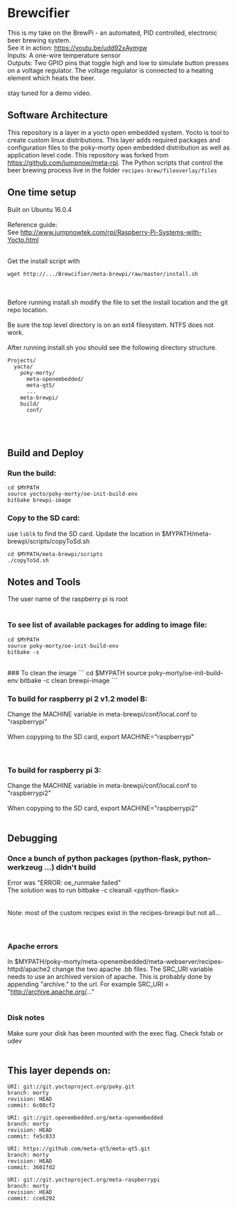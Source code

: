 # Brewcifier

This is my take on the BrewPi - an automated, PID controlled, electronic beer brewing system.
<br>
See it in action: https://youtu.be/udd92xAymgw
<br>
Inputs: A one-wire temperature sensor   
Outputs: Two GPIO pins that toggle high and low to simulate button presses on a voltage regulator. 
The voltage regulator is connected to a heating element which heats the beer.
<br><br>
stay tuned for a demo video.

## Software Architecture
This repository is a layer in a yocto open embedded system. Yocto is tool to create custom linux distributions.
This layer adds required packages and configuration files to the poky-morty open embedded distribution
as well as application level code. This repository was forked from https://github.com/jumpnow/meta-rpi.
The Python scripts that control the beer brewing process live in the folder `recipes-brew/fileoverlay/files`
   
## One time setup

Built on Ubuntu 16.0.4
<br><br>
Reference guide: <br>
See http://www.jumpnowtek.com/rpi/Raspberry-Pi-Systems-with-Yocto.html
<br><br>

Get the install script with 
```
wget http://.../Brewcifier/meta-brewpi/raw/master/install.sh
```
<br><br>
Before running install.sh modify the file to set
the install location and the git repo location.
<br><br>
Be sure the top level directory is on an ext4 filesystem.
NTFS does not work.
<br><br>
After running install.sh you should see the following
directory structure.
```
Projects/   
  yacto/   
    poky-morty/   
      meta-openembedded/   
      meta-qt5/   
      ...   
    meta-brewpi/   
    build/   
      conf/   
```
<br><br>
## Build and Deploy

### Run the build:
```
cd $MYPATH
source yocto/poky-morty/oe-init-build-env
bitbake brewpi-image
```



### Copy to the SD card:
use `lsblk` to find the SD card. Update the location in $MYPATH/meta-brewpi/scripts/copyToSd.sh
```
cd $MYPATH/meta-brewpi/scripts
./copyToSd.sh
```

## Notes and Tools

The user name of the raspberry pi is root
<br><br>
### To see list of available packages for adding to image file:
```
cd $MYPATH
source poky-morty/oe-init-build-env
bitbake -s
```
<br>
### To clean the image
```
cd $MYPATH   
source poky-morty/oe-init-build-env   
bitbake -c clean brewpi-image   
```
<br>

### To build for raspberry pi 2 v1.2 model B:
Change the MACHINE variable in meta-brewpi/conf/local.conf to "raspberrypi"
<br><br>
When copyping to the SD card, export MACHINE="raspberrypi"   
<br><br>
### To build for raspberry pi 3:
Change the MACHINE variable in meta-brewpi/conf/local.conf to "raspberrypi2"
<br><br>
When copyping to the SD card, export MACHINE="raspberrypi2"
<br><br>

## Debugging 

### Once a bunch of python packages (python-flask, python-werkzeug ...) didn't build
Error was "ERROR: oe_runmake failed"   
The solution was to run bitbake -c cleanall \<python-flask\>   
<br>
<br>
Note: most of the custom recipes exist in the recipes-brewpi but not all...   
<br>
<br>
### Apache errors 
In $MYPATH/poky-morty/meta-openembedded/meta-webserver/recipes-httpd/apache2
change the two apache .bb files. The SRC_URI variable needs to use an archived
version of apache. This is probably done by appending "archive." to the url.
For example SRC_URI = "http://archive.apache.org/..."
<br>
<br>
### Disk notes 
Make sure your disk has been mounted with the exec flag. Check fstab or udev
<br>
<br>



## This layer depends on:

    URI: git://git.yoctoproject.org/poky.git
    branch: morty
    revision: HEAD
    commit: 6c08cf2

    URI: git://git.openembedded.org/meta-openembedded
    branch: morty
    revision: HEAD
    commit: fe5c833

    URI: https://github.com/meta-qt5/meta-qt5.git
    branch: morty
    revision: HEAD
    commit: 3601fd2

    URI: git://git.yoctoproject.org/meta-raspberrypi 
    branch: morty
    revision: HEAD
    commit: cce6292

